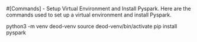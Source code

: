 #[Commands] - Setup Virtual Environment and Install Pyspark. Here are the commands used to set up a virtual environment and install Pyspark.

python3 -m venv deod-venv
source deod-venv/bin/activate
pip install pyspark

